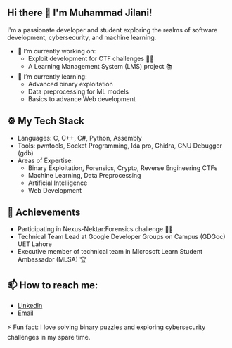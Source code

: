 ## Hi there 👋 I'm Muhammad Jilani!
I'm a passionate developer and student exploring the realms of software development, cybersecurity, and machine learning.

- 🔭 I’m currently working on: 
  - Exploit development for CTF challenges 🐱‍💻
  - A Learning Management System (LMS) project 📚
- 🌱 I’m currently learning:
  - Advanced binary exploitation
  - Data preprocessing for ML models
  - Basics to advance Web development

## ⚙️ My Tech Stack
- Languages: C, C++, C#, Python, Assembly
- Tools: pwntools, Socket Programming, Ida pro, Ghidra, GNU Debugger (gdb)
- Areas of Expertise:
  - Binary Exploitation, Forensics, Crypto, Reverse Engineering CTFs
  - Machine Learning, Data Preprocessing
  - Artificial Intelligence
  - Web Development

## 🚀 Achievements
- Participating in Nexus-Nektar:Forensics challenge 🕵️‍♂️
- Technical Team Lead at Google Developer Groups on Campus (GDGoc) UET Lahore
- Executive member of technical team in Microsoft Learn Student Ambassador (MLSA) 🏆

## 📫 How to reach me:
- [LinkedIn](https://www.linkedin.com/in/muhammad-jilani-1a0a422a7/)
- [Email](muhammadjilani192@proton.me)

⚡ Fun fact: I love solving binary puzzles and exploring cybersecurity challenges in my spare time.

